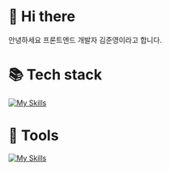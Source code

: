 # 👋 Hi there 
안녕하세요 프론트엔드 개발자 김준영이라고 합니다.


# 📚 Tech stack
[![My Skills](https://skillicons.dev/icons?i=html,css,js,react,nextjs,redux,emotion,sass&perline=5)](https://skillicons.dev)
<br/>



# 🔨 Tools
[![My Skills](https://skillicons.dev/icons?i=git,github,gitlab,vscode,aws,jenkins,figma)](https://skillicons.dev)

